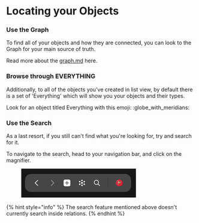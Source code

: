 # Locating your Objects

### Use the Graph

To find all of your objects and how they are connected, you can look to the Graph for your main source of truth.

Read more about the [graph.md](../graph.md "mention") here.

### Browse through EVERYTHING

Additionally, to all of the objects you've created in list view, by default there is a set of 'Everything' which will show you your objects and their types.

Look for an object titled Everything with this emoji: :globe\_with\_meridians:

### Use the Search

As a last resort, if you still can't find what you're looking for, try and search for it.

To navigate to the search, head to your navigation bar, and click on the magnifier.

<figure><img src="../../.gitbook/assets/image (43).png" alt=""><figcaption></figcaption></figure>

{% hint style="info" %}
The search feature mentioned above doesn't currently search inside relations.
{% endhint %}
